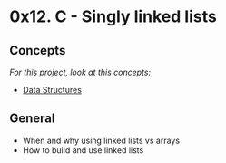 # 0x12. C - Singly linked lists

## Concepts

_For this project, look at this concepts:_

* [Data Structures](https://www.alx-intranet.hbtn.io/concepts/120)

## General

* When and why using linked lists vs arrays
* How to build and use linked lists
